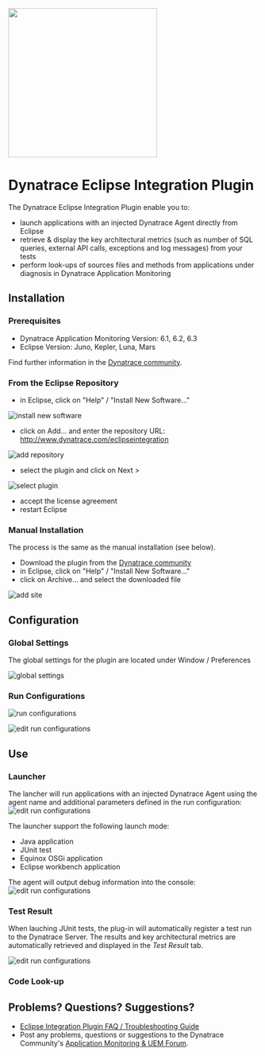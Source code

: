 <img src="/img/logo/eclipse.png" width="300" />


# Dynatrace Eclipse Integration Plugin


The Dynatrace Eclipse Integration Plugin enable you to:
* launch applications with an injected Dynatrace Agent directly from Eclipse
* retrieve & display the key architectural metrics (such as number of SQL queries, external API calls, exceptions and log messages) from your tests
* perform look-ups of sources files and methods from applications under diagnosis in Dynatrace Application Monitoring</td>
</tr>
</table>

## Installation

### Prerequisites

* Dynatrace Application Monitoring Version: 6.1, 6.2, 6.3
* Eclipse Version: Juno, Kepler, Luna, Mars

Find further information in the [Dynatrace community](https://community.dynatrace.com/community/display/DL/Dynatrace+Eclipse+Integration+Plugin).

### From the Eclipse Repository

* in Eclipse, click on "Help" / "Install New Software..."

![install new software](/img/conf/install_new_software.png)
* click on Add... and enter the repository URL: http://www.dynatrace.com/eclipseintegration

![add repository](/img/conf/add_repository.png)

* select the plugin and click on Next >

![select plugin](/img/conf/install_local.png)
* accept the license agreement
* restart Eclipse


### Manual Installation

The process is the same as the manual installation (see below). 

* Download the plugin from the [Dynatrace community](https://community.dynatrace.com/community/display/DL/Dynatrace+Eclipse+Integration+Plugin)
* in Eclipse, click on "Help" / "Install New Software..."
* click on Archive... and select the downloaded file

![add site](/img/conf/add_site.png)


## Configuration

### Global Settings

The global settings for the plugin are located under Window / Preferences

![global settings](/img/conf/global_settings.png)

### Run Configurations 

![run configurations](/img/conf/run_with_appmon_configuration.png) 

![edit run configurations](/img/conf/run_with_appmon_configuration_2.png) 

## Use

### Launcher

The lancher will run applications with an injected Dynatrace Agent using the agent name and additional parameters defined in the run configuration:
![edit run configurations](/img/use/launcher.png) 

The launcher support the following launch mode:
* Java application
* JUnit test
* Equinox OSGi application
* Eclipse workbench application

The agent will output debug information into the console:
![edit run configurations](/img/use/launcher_console.png) 

### Test Result

When lauching JUnit tests, the plug-in will automatically register a test run to the Dynatrace Server. The results and key architectural metrics are automatically retrieved and displayed in the *Test Result* tab.

![edit run configurations](/img/use/test_result.png) 

### Code Look-up

## Problems? Questions? Suggestions?

* [Eclipse Integration Plugin FAQ / Troubleshooting Guide](FAQ.md)
* Post any problems, questions or suggestions to the Dynatrace Community's [Application Monitoring & UEM Forum](https://answers.dynatrace.com/spaces/146/index.html).
